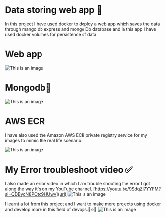 # Data storing web app 🐋
In this project I have used docker to deploy a web app which saves the data through mango db express and mongo Db database and in this app I have used docker volumes for persistence of data
# Web app
![This is an image](https://i.ibb.co/6HjWnqy/pup.png)
# Mongodb🍃
![This is an image](https://i.ibb.co/gZfDK06/image-2024-07-18-23-11-24.png)
# AWS ECR
I have also used the Amazon AWS ECR private registry service for my images to mimic the real life scenario.

![This is an image](https://i.ibb.co/PmxP0Xy/image-2024-07-18-23-11-32.png)
# My Error troubleshoot video ✅
I also made an error video in which I am trouble shooting the error I got along the way it's on my YouTube channel.
[https://youtu.be/9SdqZl7YYFM?si=QDBycN8POtc9HUwv](url)
![This is an image](https://i.ibb.co/VHWNJnF/yt.png)

I learnt a lot from this project and I want to make more projects using docker and develop more in this field of devops.💫⭐🐋
![This is an image](https://i.ibb.co/YBfz4SN/image-2024-07-18-23-12-05.png)
